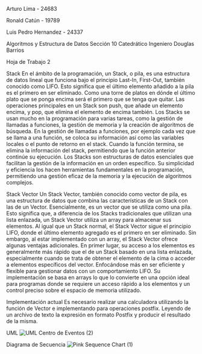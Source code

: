 Arturo Lima - 24683

Ronald Catún - 19789 

Luis Pedro Hernandez - 24337

Algoritmos y Estructura de Datos
Sección 10
Catedrático Ingeniero Douglas Barrios

Hoja de Trabajo 2



Stack
En el ámbito de la programación, un Stack, o pila, es una estructura de datos lineal que funciona bajo el principio Last-In, First-Out, también conocido como LIFO. Esto significa que el último elemento 
añadido a la pila es el primero en ser eliminado. Como una torre de platos en dónde el último plato que se ponga encima será el primero que se tenga que quitar. Las operaciones principales en un Stack 
son push, que añade un elemento encima, y pop, que elimina el elemento de encima también. Los Stacks se usan mucho en la programación para varias tareas, como la gestión de llamadas a funciones, la gestión
de memoria y la creación de algoritmos de búsqueda. En la gestión de llamadas a funciones, por ejemplo cada vez que se llama a una función, se coloca su información así como las variables locales o el punto
de retorno en el stack. Cuando la función termina, se elimina la información del stack, permitiendo que la función anterior continúe su ejecución.
Los Stacks son estructuras de datos esenciales que facilitan la gestión de la información en un orden específico. Su simplicidad y eficiencia los hacen herramientas fundamentales en la programación,
permitiendo una gestión eficaz de la memoria y la ejecución de algoritmos complejos.

Stack Vector
Un Stack Vector, también conocido como vector de pila, es una estructura de datos que combina las características de un Stack con las de un Vector. Esencialmente, es un vector que se utiliza como una pila.
Esto significa que, a diferencia de los Stacks tradicionales que utilizan una lista enlazada, un Stack Vector utiliza un array para almacenar sus elementos.
Al igual que un Stack normal, el Stack Vector sigue el principio LIFO, donde el último elemento agregado es el primero en ser eliminado.
Sin embargo, al estar implementado con un array, el Stack Vector ofrece algunas ventajas adicionales. En primer lugar, su acceso a los elementos es generalmente
más rápido que el de un Stack basado en una lista enlazada, especialmente cuando se trata de obtener el elemento de la cima o acceder a elementos específicos del vector.
Enfocándose más en ser eficiente y flexible para gestionar datos con un comportamiento LIFO. Su implementación se basa en arrays lo que lo convierte en una opción ideal
para programas donde se requiere un acceso rápido a los elementos y un control preciso sobre el espacio de memoria utilizado.

Implementación actual
Es necesario realizar una calculadora utilizando la función de Vector e implementando para operaciones postfix.  Leyendo de un archivo de texto la expresión en formato
Postfix y producir el resultado de la misma.

UML
![UML Centro de Eventos (2)](https://github.com/user-attachments/assets/6ca0d833-dea4-4625-8799-132d14259d70)


Diagrama de Secuencia
![Pink Sequence Chart (1)](https://github.com/user-attachments/assets/95f33876-55f7-4ed8-a932-2913797c6e4e)



